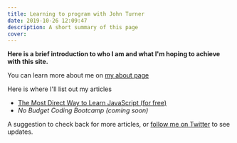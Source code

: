 ```yaml
---
title: Learning to program with John Turner
date: 2019-10-26 12:09:47
description: A short summary of this page
cover:
---
```


**Here is a brief introduction to who I am and what I'm hoping to achieve with this site.**

You can learn more about me on [my about page](/about/)

Here is where I'll list out my articles

- [The Most Direct Way to Learn JavaScript (for free)](/learn-javascript/)
- _No Budget Coding Bootcamp (coming soon)_

A suggestion to check back for more articles, or [follow me on Twitter](https://twitter.com/JohnTurnerPGH) to see updates.
